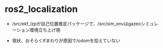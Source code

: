 # ros2_localization

- /src/ekf_lzpが自己位置推定パッケージで、/src/sim_envはgazeoシミュレーション環境立ち上げ用

- 現状、おそらくtfまわりが原因で/odomを拾えていない
